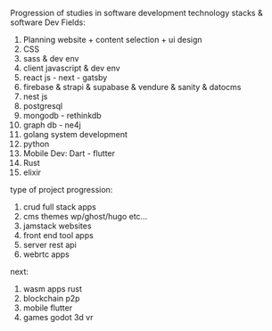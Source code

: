 Progression of studies in software development technology stacks & software Dev Fields:

1. Planning website + content selection + ui design 
2. CSS 
3. sass & dev env
4. client javascript & dev env
5. react js - next - gatsby
6. firebase & strapi & supabase & vendure & sanity & datocms 
7. nest js 
8. postgresql
9. mongodb - rethinkdb
10. graph db - ne4j
11. golang system development
12. python
13. Mobile Dev: Dart - flutter
14. Rust
15. elixir

type of project progression:

1. crud full stack apps
2. cms themes wp/ghost/hugo etc...
3. jamstack websites
4. front end tool apps 
5. server rest api 
6. webrtc apps

next:

1. wasm apps rust
2. blockchain p2p
3. mobile flutter
4. games godot 3d vr